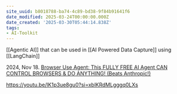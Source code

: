 ```yaml
---
site_uuid: b8018788-ba74-4c89-bd38-9f84b91641f6
date_modified: 2025-03-24T00:00:00.000Z
date_created: '2025-03-30T05:44:14.838Z'
tags:
- AI-Toolkit
---
```




[[Agentic AI]] that can be used in [[AI Powered Data Capture]] using [[LangChain]]

2024, Nov 18. [Browser Use Agent: This FULLY FREE AI Agent CAN CONTROL BROWSERS & DO ANYTHING! (Beats Anthropic!)](https://youtu.be/h6ibW12gWgs?si=lBYvvPdOCKVnn6hB) 

https://youtu.be/lK1p3ue8gu0?si=xblKRdMLgggq0LXs